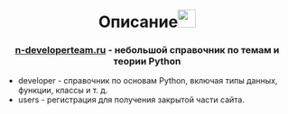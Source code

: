 <h1 align="center">Описание<img src="https://github.com/blackcater/blackcater/raw/main/images/Hi.gif" height="32"/></h1>
<h3 align="center"><a href="https://n-developerteam.ru/">n-developerteam.ru</a> - небольшой справочник по темам и теории Python</h3>
<ul>
    <li>developer - справочник по основам Python, включая типы данных, функции, классы и т. д.</li>
    <li>users - регистрация для получения закрытой части сайта.</li>
</ul>
